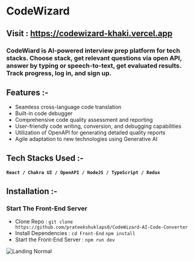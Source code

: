 # CodeWizard

## Visit : https://codewizard-khaki.vercel.app

### CodeWiard is AI-powered interview prep platform for tech stacks. Choose stack, get relevant questions via open API, answer by typing or speech-to-text, get evaluated results. Track progress, log in, and sign up.

## Features :-

- Seamless cross-language code translation
- Built-in code debugger
- Comprehensive code quality assessment and reporting
- User-friendly code writing, conversion, and debugging capabilities
- Utilization of OpenAPI for generating detailed quality reports
- Agile adaptation to new technologies using Generative AI

## Tech Stacks Used :-

#### `React / Chakra UI / OpenAPI / NodeJS / TypeScript / Redux`

## Installation :-

### Start The Front-End Server

- Clone Repo : `git clone https://github.com/prateekshuklaps0/CodeWizard-AI-Code-Converter`
- Install Dependencies : `cd Front-End` `npm install`
- Start the Front-End Server : `npm run dev`

![Landing Normal](./PageImages/LandingNormal.jpg)
